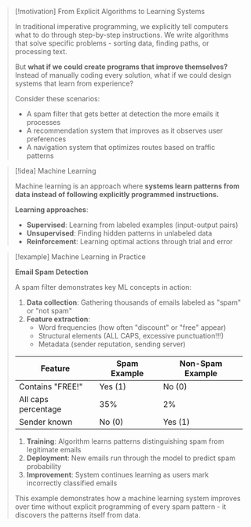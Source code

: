 > [!motivation] From Explicit Algorithms to Learning Systems
> 
> In traditional imperative programming, we explicitly tell computers what to do through step-by-step instructions. We write algorithms that solve specific problems - sorting data, finding paths, or processing text.
> 
> But **what if we could create programs that improve themselves?** Instead of manually coding every solution, what if we could design systems that learn from experience?
> 
> Consider these scenarios:
> 
> - A spam filter that gets better at detection the more emails it processes
> - A recommendation system that improves as it observes user preferences
> - A navigation system that optimizes routes based on traffic patterns
> 

> [!idea] Machine Learning
> 
> Machine learning is an approach where **systems learn patterns from data instead of following explicitly programmed instructions.**
> 
> 
> **Learning approaches**:
> 
> - **Supervised**: Learning from labeled examples (input-output pairs)
> - **Unsupervised**: Finding hidden patterns in unlabeled data
> - **Reinforcement**: Learning optimal actions through trial and error

> [!example] Machine Learning in Practice
> 
> **Email Spam Detection**
> 
> A spam filter demonstrates key ML concepts in action:
> 
> 1. **Data collection**: Gathering thousands of emails labeled as "spam" or "not spam"
> 2. **Feature extraction**:
>     - Word frequencies (how often "discount" or "free" appear)
>     - Structural elements (ALL CAPS, excessive punctuation!!!)
>     - Metadata (sender reputation, sending server)
> 
> |Feature|Spam Example|Non-Spam Example|
> |---|---|---|
> |Contains "FREE!"|Yes (1)|No (0)|
> |All caps percentage|35%|2%|
> |Sender known|No (0)|Yes (1)|
> 
> 1. **Training**: Algorithm learns patterns distinguishing spam from legitimate emails
> 2. **Deployment**: New emails run through the model to predict spam probability
> 3. **Improvement**: System continues learning as users mark incorrectly classified emails
> 
> This example demonstrates how a machine learning system improves over time without explicit programming of every spam pattern - it discovers the patterns itself from data.